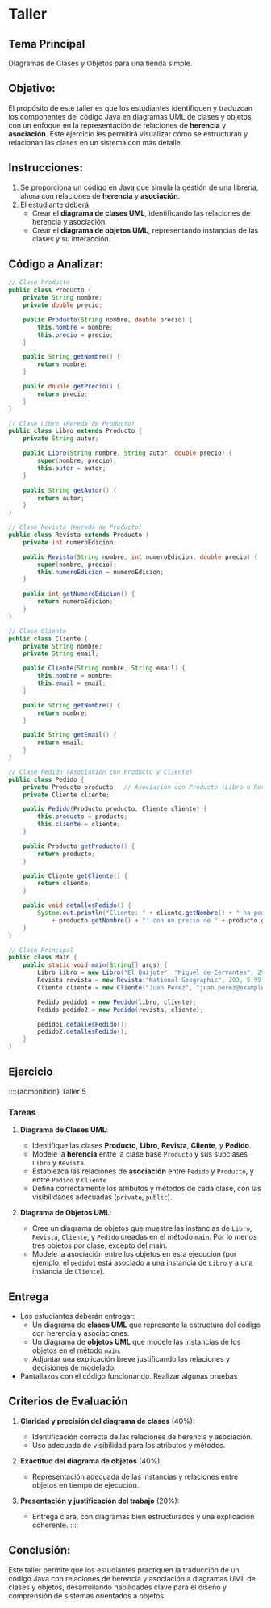 # Taller

## Tema Principal

Diagramas de Clases y Objetos para una tienda simple.

## Objetivo:
El propósito de este taller es que los estudiantes identifiquen y traduzcan los componentes del código Java en diagramas UML de clases y objetos, con un enfoque en la representación de relaciones de **herencia** y **asociación**. Este ejercicio les permitirá visualizar cómo se estructuran y relacionan las clases en un sistema con más detalle.

## Instrucciones:
1. Se proporciona un código en Java que simula la gestión de una librería, ahora con relaciones de **herencia** y **asociación**.
2. El estudiante deberá:
   - Crear el **diagrama de clases UML**, identificando las relaciones de herencia y asociación.
   - Crear el **diagrama de objetos UML**, representando instancias de las clases y su interacción.

## Código a Analizar:

```java
// Clase Producto
public class Producto {
    private String nombre;
    private double precio;

    public Producto(String nombre, double precio) {
        this.nombre = nombre;
        this.precio = precio;
    }

    public String getNombre() {
        return nombre;
    }

    public double getPrecio() {
        return precio;
    }
}

// Clase Libro (Hereda de Producto)
public class Libro extends Producto {
    private String autor;

    public Libro(String nombre, String autor, double precio) {
        super(nombre, precio);
        this.autor = autor;
    }

    public String getAutor() {
        return autor;
    }
}

// Clase Revista (Hereda de Producto)
public class Revista extends Producto {
    private int numeroEdicion;

    public Revista(String nombre, int numeroEdicion, double precio) {
        super(nombre, precio);
        this.numeroEdicion = numeroEdicion;
    }

    public int getNumeroEdicion() {
        return numeroEdicion;
    }
}

// Clase Cliente
public class Cliente {
    private String nombre;
    private String email;

    public Cliente(String nombre, String email) {
        this.nombre = nombre;
        this.email = email;
    }

    public String getNombre() {
        return nombre;
    }

    public String getEmail() {
        return email;
    }
}

// Clase Pedido (Asociación con Producto y Cliente)
public class Pedido {
    private Producto producto;  // Asociación con Producto (Libro o Revista)
    private Cliente cliente;

    public Pedido(Producto producto, Cliente cliente) {
        this.producto = producto;
        this.cliente = cliente;
    }

    public Producto getProducto() {
        return producto;
    }

    public Cliente getCliente() {
        return cliente;
    }

    public void detallesPedido() {
        System.out.println("Cliente: " + cliente.getNombre() + " ha pedido el producto '" 
            + producto.getNombre() + "' con un precio de " + producto.getPrecio());
    }
}

// Clase Principal
public class Main {
    public static void main(String[] args) {
        Libro libro = new Libro("El Quijote", "Miguel de Cervantes", 29.99);
        Revista revista = new Revista("National Geographic", 203, 5.99);
        Cliente cliente = new Cliente("Juan Pérez", "juan.perez@example.com");

        Pedido pedido1 = new Pedido(libro, cliente);
        Pedido pedido2 = new Pedido(revista, cliente);

        pedido1.detallesPedido();
        pedido2.detallesPedido();
    }
}
```

## Ejercicio

::::{admonition} Taller 5

### Tareas

1. **Diagrama de Clases UML**:
   - Identifique las clases **Producto**, **Libro**, **Revista**, **Cliente**, y **Pedido**.
   - Modele la **herencia** entre la clase base `Producto` y sus subclases `Libro` y `Revista`.
   - Establezca las relaciones de **asociación** entre `Pedido` y `Producto`, y entre `Pedido` y `Cliente`.
   - Defina correctamente los atributos y métodos de cada clase, con las visibilidades adecuadas (`private`, `public`).

2. **Diagrama de Objetos UML**:
   - Cree un diagrama de objetos que muestre las instancias de `Libro`, `Revista`, `Cliente`, y `Pedido` creadas en el método `main`. Por lo menos tres objetos por clase, excepto del main.
   - Modele la asociación entre los objetos en esta ejecución (por ejemplo, el `pedido1` está asociado a una instancia de `Libro` y a una instancia de `Cliente`).

## Entrega
- Los estudiantes deberán entregar:
   - Un diagrama de **clases UML** que represente la estructura del código con herencia y asociaciones.
   - Un diagrama de **objetos UML** que modele las instancias de los objetos en el método `main`.
   - Adjuntar una explicación breve justificando las relaciones y decisiones de modelado.
- Pantallazos con el código funcionando. Realizar algunas pruebas

## Criterios de Evaluación

1. **Claridad y precisión del diagrama de clases** (40%):
   - Identificación correcta de las relaciones de herencia y asociación.
   - Uso adecuado de visibilidad para los atributos y métodos.

2. **Exactitud del diagrama de objetos** (40%):
   - Representación adecuada de las instancias y relaciones entre objetos en tiempo de ejecución.

3. **Presentación y justificación del trabajo** (20%):
   - Entrega clara, con diagramas bien estructurados y una explicación coherente.
::::

## Conclusión:
Este taller permite que los estudiantes practiquen la traducción de un código Java con relaciones de herencia y asociación a diagramas UML de clases y objetos, desarrollando habilidades clave para el diseño y comprensión de sistemas orientados a objetos.